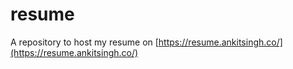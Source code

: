 # resume

A repository to host my resume on [https://resume.ankitsingh.co/](https://resume.ankitsingh.co/)
